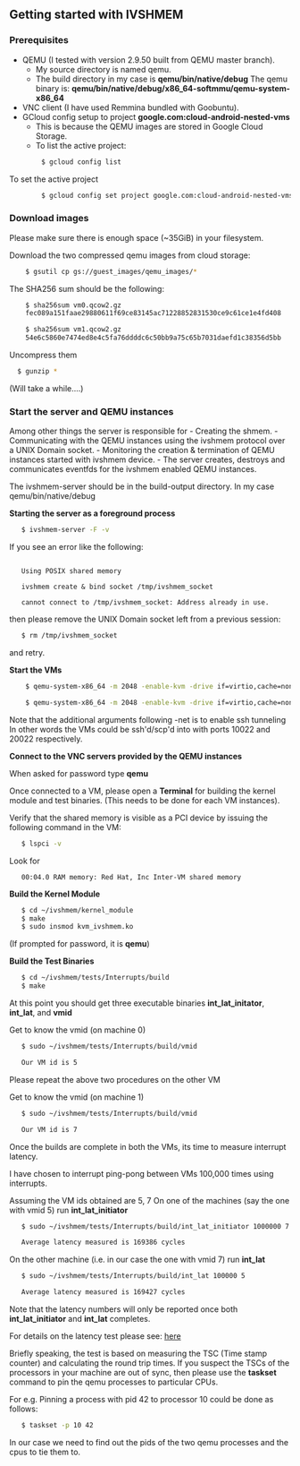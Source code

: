 ## Getting started with IVSHMEM

### Prerequisites
 * QEMU (I tested with version 2.9.50 built from QEMU master branch).
   - My source directory is named qemu.
   - The build directory in my case is
     **qemu/bin/native/debug**
     The qemu binary is:
     **qemu/bin/native/debug/x86_64-softmmu/qemu-system-x86_64**
 * VNC client (I have used Remmina bundled with Goobuntu).
 * GCloud config setup to project <b> google.com:cloud-android-nested-vms </b>
      - This is because the QEMU images are stored in Google Cloud Storage.
      - To list the active project:

```bash
        $ gcloud config list
```



To set the active project

```bash
        $ gcloud config set project google.com:cloud-android-nested-vms
```


### Download images

Please make sure there is enough space (~35GiB) in your filesystem.

Download the two compressed qemu images from cloud storage:

```bash
    $ gsutil cp gs://guest_images/qemu_images/*
```

The SHA256 sum should be the following:


```bash
    $ sha256sum vm0.qcow2.gz
    fec089a151faae29880611f69ce83145ac71228852831530ce9c61ce1e4fd408

    $ sha256sum vm1.qcow2.gz
    54e6c5860e7474ed8e4c5fa76ddddc6c50bb9a75c65b7031daefd1c38356d5bb
```

Uncompress them

```bash
  $ gunzip *
```


(Will take a while....)

### Start the server and QEMU instances
Among other things the server is responsible for
     - Creating the shmem.
     - Communicating with the QEMU instances using the ivshmem protocol over
       a UNIX Domain socket.
     - Monitoring the creation & termination of QEMU instances started with
       ivshmem device.
        - The server creates, destroys and communicates eventfds for the
          ivshmem enabled QEMU instances.

The ivshmem-server should be in the build-output directory.  In my case qemu/bin/native/debug

**Starting the server as a foreground process**

```bash
   $ ivshmem-server -F -v
```

If you see an error like the following:

```

   Using POSIX shared memory

   ivshmem create & bind socket /tmp/ivshmem_socket

   cannot connect to /tmp/ivshmem_socket: Address already in use.
```

   then please remove the UNIX Domain socket left from a previous session:

```bash
   $ rm /tmp/ivshmem_socket
```

   and retry.


**Start the VMs**


```bash
    $ qemu-system-x86_64 -m 2048 -enable-kvm -drive if=virtio,cache=none,file=vm0.qcow2 -chardev socket,path=/tmp/ivshmem_socket,id=ivsocket -device ivshmem,chardev=ivsocket,size=4,msi=off -net user,hostfwd=tcp::10022-:22 -net nic


```


```bash
    $ qemu-system-x86_64 -m 2048 -enable-kvm -drive if=virtio,cache=none,file=vm1.qcow2 -chardev socket,path=/tmp/ivshmem_socket,id=ivsocket -device ivshmem,chardev=ivsocket,size=4,msi=off -net user,hostfwd=tcp::20022-:22 -net nic

```


   Note that the additional arguments following -net is to enable ssh tunneling
   In other words the VMs could be ssh'd/scp'd into with ports 10022 and 20022
   respectively.

**Connect to the VNC servers provided by the QEMU instances**

   When asked for password type <b>qemu</b>


   Once connected to a VM, please open a **Terminal** for building the kernel
   module and test binaries. (This needs to be done for each VM instances).

   Verify that the shared memory is visible as a PCI device by issuing the
   following command in the VM:
```bash
   $ lspci -v
```
   Look for
```
   00:04.0 RAM memory: Red Hat, Inc Inter-VM shared memory
```

**Build the Kernel Module**

```bash
   $ cd ~/ivshmem/kernel_module
   $ make
   $ sudo insmod kvm_ivshmem.ko
```
   (If prompted for password, it is **qemu**)

**Build the Test Binaries**

```bash
   $ cd ~/ivshmem/tests/Interrupts/build
   $ make
```
   At this point you should get three executable binaries **int_lat_initator**,
   **int_lat**, and **vmid**

   Get to know the vmid (on machine 0)

```bash
   $ sudo ~/ivshmem/tests/Interrupts/build/vmid

   Our VM id is 5
```

Please repeat the above two procedures on the other VM

   Get to know the vmid (on machine 1)

```bash
   $ sudo ~/ivshmem/tests/Interrupts/build/vmid

   Our VM id is 7
```


Once the builds are complete in both the VMs, its time to measure interrupt latency.

   I have chosen to interrupt ping-pong between VMs 100,000 times using
   interrupts.

   Assuming the VM ids obtained are 5, 7
   On one of the machines (say the one with vmid 5) run **int_lat_initiator**

```bash
   $ sudo ~/ivshmem/tests/Interrupts/build/int_lat_initiator 1000000 7

   Average latency measured is 169386 cycles

```

   On the other machine (i.e. in our case the one with vmid 7) run **int_lat**

```bash
   $ sudo ~/ivshmem/tests/Interrupts/build/int_lat 100000 5

   Average latency measured is 169427 cycles

```

Note that the latency numbers will only be reported once both **int_lat_initiator** and **int_lat** completes.

For details on the latency test please see:
[here](https://docs.google.com/a/google.com/document/d/1NEaqH4gg5dPMxYYwduR4YF8TOV4HeQ-MEfcFGnBDH3k/edit?usp=sharing)

Briefly speaking, the test is based on measuring the TSC (Time stamp counter)
and calculating the round trip times. If you suspect the TSCs of the processors
in your machine are out of sync, then please use the **taskset** command to
pin the qemu processes to particular CPUs.

For e.g. Pinning a process with pid 42 to processor 10 could be done as follows:

```bash
   $ taskset -p 10 42
```

In our case we need to find out the pids of the two qemu processes and the cpus
to tie them to.

